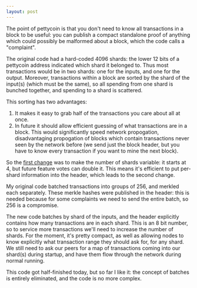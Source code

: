 ```yaml
---
layout: post
---
```


The point of pettycoin is that you don't need to know all transactions
in a block to be useful: you can publish a compact standalone proof of
anything which could possibly be malformed about a block, which the code
calls a "complaint".

The original code had a hard-coded 4096 shards: the lower 12 bits of a
pettycoin address indicated which shard it belonged to.  Thus most
transactions would be in two shards: one for the inputs, and one for
the output.  Moreover, transactions within a block are sorted by the
shard of the input(s) (which must be the same), so all spending from
one shard is bunched together, and spending to a shard is scattered.

This sorting has two advantages:

1. It makes it easy to grab half of the transactions you care about
   all at once.
2. In future it should allow efficient guessing of what transactions
   are in a block.  This would significantly speed network
   propogation, disadvantaging propogation of blocks which contain
   transactions never seen by the network before (we send just the
   block header, but you have to know every transaction if you want to
   mine the next block).

So the [first change](https://github.com/rustyrussell/pettycoin/commit/27ba5baef938b500b95e22b579b058039b0df873) was to make the number of shards variable: it
starts at 4, but future feature votes can double it.  This means it's
efficient to put per-shard information into the header, which leads to
the second change.

My original code batched transactions into groups of 256, and merkled
each separately.  These merkle hashes were published in the header:
this is needed because for some complaints we need to send the entire
batch, so 256 is a compromise.

The new code batches by shard of the inputs, and the header explicitly
contains how many transactions are in each shard.  This is an 8 bit
number, so to service more transactions we'll need to increase the
number of shards.  For the moment, it's pretty compact, as well as
allowing nodes to know explicitly what transaction range they should
ask for, for any shard.  We still need to ask our peers for a map of
transactions coming into our shard(s) during startup, and have them
flow through the network during normal running.

This code got half-finished today, but so far I like it: the concept
of batches is entirely eliminated, and the code is no more complex.
